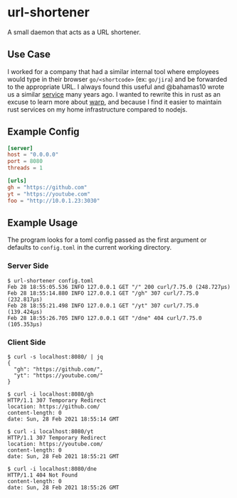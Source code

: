 # url-shortener

A small daemon that acts as a URL shortener.

## Use Case

I worked for a company that had a similar internal tool where employees would
type in their browser `go/<shortcode>` (ex: `go/jira`) and be forwarded to the
appropriate URL. I always found this useful and @bahamas10 wrote us a similar
[service] many years ago. I wanted to rewrite this in rust as an excuse to learn
more about [warp], and because I find it easier to maintain rust services on my
home infrastructure compared to nodejs.

[service]: https://github.com/bahamas10/node-url-shortener
[warp]: https://docs.rs/warp/


## Example Config

```toml
[server]
host = "0.0.0.0"
port = 8080
threads = 1

[urls]
gh = "https://github.com"
yt = "https://youtube.com"
foo = "http://10.0.1.23:3030"
```

## Example Usage

The program looks for a toml config passed as the first argument or defaults to
`config.toml` in the current working directory.

### Server Side

```
$ url-shortener config.toml
Feb 28 18:55:05.536 INFO 127.0.0.1 GET "/" 200 curl/7.75.0 (248.727µs)
Feb 28 18:55:14.880 INFO 127.0.0.1 GET "/gh" 307 curl/7.75.0 (232.817µs)
Feb 28 18:55:21.498 INFO 127.0.0.1 GET "/yt" 307 curl/7.75.0 (139.424µs)
Feb 28 18:55:26.705 INFO 127.0.0.1 GET "/dne" 404 curl/7.75.0 (105.353µs)

```

### Client Side

```
$ curl -s localhost:8080/ | jq
{
  "gh": "https://github.com/",
  "yt": "https://youtube.com/"
}

$ curl -i localhost:8080/gh
HTTP/1.1 307 Temporary Redirect
location: https://github.com/
content-length: 0
date: Sun, 28 Feb 2021 18:55:14 GMT

$ curl -i localhost:8080/yt
HTTP/1.1 307 Temporary Redirect
location: https://youtube.com/
content-length: 0
date: Sun, 28 Feb 2021 18:55:21 GMT

$ curl -i localhost:8080/dne
HTTP/1.1 404 Not Found
content-length: 0
date: Sun, 28 Feb 2021 18:55:26 GMT
```
